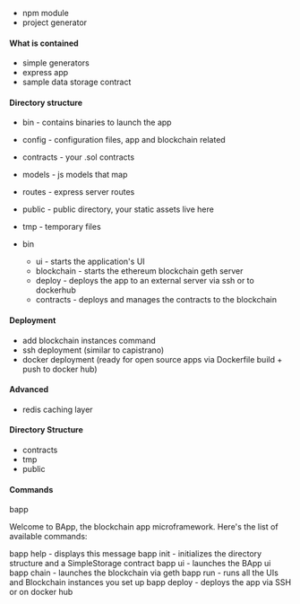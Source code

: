 - npm module
- project generator

#### What is contained

- simple generators
- express app
- sample data storage contract


#### Directory structure

- bin        - contains binaries to launch the app
- config     - configuration files, app and blockchain related
- contracts  - your .sol contracts
- models     - js models that map
- routes     - express server routes
- public     - public directory, your static assets live here
- tmp        - temporary files


- bin
  - ui          - starts the application's UI
  - blockchain  - starts the ethereum blockchain geth server
  - deploy      - deploys the app to an external server via ssh or to dockerhub
  - contracts   - deploys and manages the contracts to the blockchain




#### Deployment

- add blockchain instances command
- ssh deployment (similar to capistrano)
- docker deployment (ready for open source apps via Dockerfile build + push to docker hub)

#### Advanced

- redis caching layer

#### Directory Structure

- contracts
- tmp
- public


#### Commands

bapp

Welcome to BApp, the blockchain app microframework.
Here's the list of available commands:

bapp help   - displays this message
bapp init   - initializes the directory structure and a SimpleStorage contract
bapp ui     - launches the BApp ui
bapp chain  - launches the blockchain via geth
bapp run    - runs all the UIs and Blockchain instances you set up
bapp deploy - deploys the app via SSH or on docker hub

